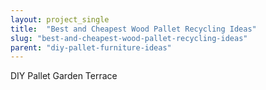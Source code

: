 ```yaml
---
layout: project_single
title:  "Best and Cheapest Wood Pallet Recycling Ideas"
slug: "best-and-cheapest-wood-pallet-recycling-ideas"
parent: "diy-pallet-furniture-ideas"
---
```

DIY Pallet Garden Terrace